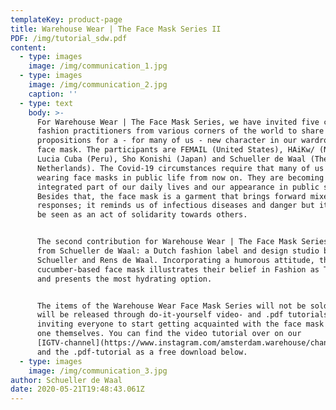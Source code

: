 ```yaml
---
templateKey: product-page
title: Warehouse Wear | The Face Mask Series II
PDF: /img/tutorial_sdw.pdf
content:
  - type: images
    image: /img/communication_1.jpg
  - type: images
    image: /img/communication_2.jpg
    caption: ''
  - type: text
    body: >-
      For Warehouse Wear | The Face Mask Series, we have invited five critical
      fashion practitioners from various corners of the world to share their
      propositions for a - for many of us - new character in our wardrobes: the
      face mask. The participants are FEMAIL (United States), HAiKw/ (Norway),
      Lucia Cuba (Peru), Sho Konishi (Japan) and Schueller de Waal (The
      Netherlands). The Covid-19 circumstances require that many of us start
      wearing face masks in public life from now on. They are becoming an
      integrated part of our daily lives and our appearance in public space.
      Besides that, the face mask is a garment that brings forward mixed
      responses; it reminds us of infectious diseases and danger but it can also
      be seen as an act of solidarity towards others.


      The second contribution for Warehouse Wear | The Face Mask Series comes
      from Schueller de Waal: a Dutch fashion label and design studio by Philipp
      Schueller and Rens de Waal. Incorporating a humorous attitude, the
      cucumber-based face mask illustrates their belief in Fashion as Therapy
      and presents the most hydrating option.


      The items of the Warehouse Wear Face Mask Series will not be sold, but
      will be released through do-it-yourself video- and .pdf tutorials -
      inviting everyone to start getting acquainted with the face mask and make
      one themselves. You can find the video tutorial over on our
      [IGTV-channel](https://www.instagram.com/amsterdam.warehouse/channel/),
      and the .pdf-tutorial as a free download below.
  - type: images
    image: /img/communication_3.jpg
author: Schueller de Waal
date: 2020-05-21T19:48:43.061Z
---
```


